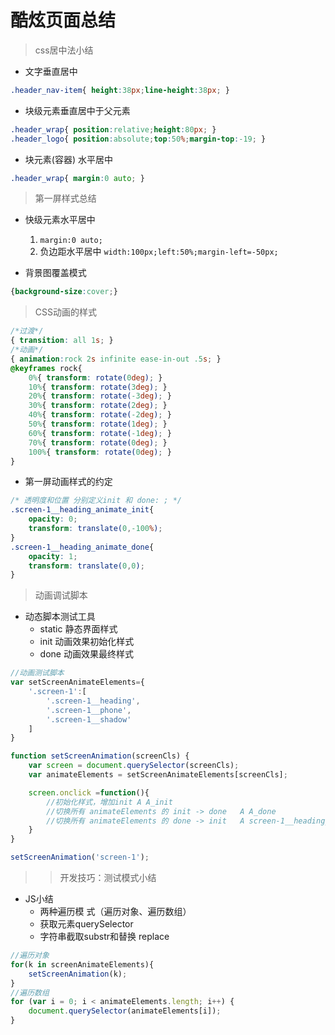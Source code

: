 # 酷炫页面总结

> css居中法小结  

* 文字垂直居中 

```css
.header_nav-item{ height:38px;line-height:38px; }
```
* 块级元素垂直居中于父元素

```css
.header_wrap{ position:relative;height:80px; }
.header_logo{ position:absolute;top:50%;margin-top:-19;	}
```

* 块元素(容器) 水平居中

```css
.header_wrap{ margin:0 auto; }
```
>第一屏样式总结  

* 快级元素水平居中
	1. `margin:0 auto;`
	2. 负边距水平居中 `width:100px;left:50%;margin-left=-50px;`

* 背景图覆盖模式

```css 
{background-size:cover;} 
```

>CSS动画的样式

```css 
/*过渡*/
{ transition: all 1s; }
/*动画*/
{ animation:rock 2s infinite ease-in-out .5s; }
@keyframes rock{
	0%{ transform: rotate(0deg); }
	10%{ transform: rotate(3deg); }
	20%{ transform: rotate(-3deg); }
	30%{ transform: rotate(2deg); }
	40%{ transform: rotate(-2deg); }
	50%{ transform: rotate(1deg); }
	60%{ transform: rotate(-1deg); }
	70%{ transform: rotate(0deg); }
	100%{ transform: rotate(0deg); }
}

```
* 第一屏动画样式的约定

```css
/* 透明度和位置 分别定义init 和 done: ; */
.screen-1__heading_animate_init{
	opacity: 0;
	transform: translate(0,-100%);
}
.screen-1__heading_animate_done{
	opacity: 1;
	transform: translate(0,0);
}
```
> 动画调试脚本

* 动态脚本测试工具
	* static 静态界面样式
	* init 动画效果初始化样式
	* done 动画效果最终样式

```javascript
//动画测试脚本
var setScreenAnimateElements={
	'.screen-1':[
		'.screen-1__heading',
		'.screen-1__phone',
		'.screen-1__shadow'
	]
} 

function setScreenAnimation(screenCls) {
	var screen = document.querySelector(screenCls);
	var animateElements = setScreenAnimateElements[screenCls];

	screen.onclick =function(){
		//初始化样式，增加init A A_init
		//切换所有 animateElements 的 init -> done 	A A_done
		//切换所有 animateElements 的 done -> init 	A screen-1__heading_animate_init
	}
}

setScreenAnimation('screen-1');
```
>>开发技巧：测试模式小结

* JS小结
	* 两种遍历模	式（遍历对象、遍历数组）
	* 获取元素querySelector
	* 字符串截取substr和替换 replace

```javascript
//遍历对象
for(k in screenAnimateElements){
	setScreenAnimation(k);
}
//遍历数组	
for (var i = 0; i < animateElements.length; i++) {
	document.querySelector(animateElements[i]);
}
```
